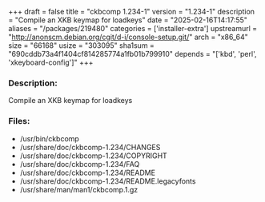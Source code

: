 +++
draft = false
title = "ckbcomp 1.234-1"
version = "1.234-1"
description = "Compile an XKB keymap for loadkeys"
date = "2025-02-16T14:17:55"
aliases = "/packages/219480"
categories = ['installer-extra']
upstreamurl = "http://anonscm.debian.org/cgit/d-i/console-setup.git/"
arch = "x86_64"
size = "66168"
usize = "303095"
sha1sum = "690cddb73a4f1404cf814285774a1fb01b799910"
depends = "['kbd', 'perl', 'xkeyboard-config']"
+++
### Description: 
Compile an XKB keymap for loadkeys

### Files: 
* /usr/bin/ckbcomp
* /usr/share/doc/ckbcomp-1.234/CHANGES
* /usr/share/doc/ckbcomp-1.234/COPYRIGHT
* /usr/share/doc/ckbcomp-1.234/FAQ
* /usr/share/doc/ckbcomp-1.234/README
* /usr/share/doc/ckbcomp-1.234/README.legacyfonts
* /usr/share/man/man1/ckbcomp.1.gz
